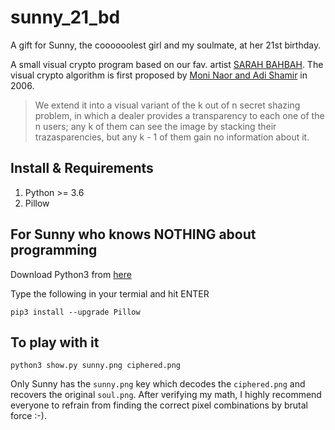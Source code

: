 # sunny_21_bd
A gift for Sunny, the coooooolest girl and my soulmate, at her 21st birthday.

A small visual crypto program based on our fav. artist [SARAH BAHBAH](https://sarah-bahbah.myshopify.com/). The visual crypto algorithm is first proposed by [Moni Naor and Adi Shamir](https://link.springer.com/chapter/10.1007/BFb0053419) in 2006.

>We extend it into a visual variant of the k out of n secret shazing problem, in which a dealer provides a transparency to each one of the n users; any k of them can see the image by stacking their trazasparencies, but any k - 1 of them gain no information about it. 


## Install & Requirements
1. Python >= 3.6
2. Pillow


## For Sunny who knows NOTHING about programming

Download Python3 from [here](https://www.python.org/downloads/release/python-385/)


Type the following in your termial and hit ENTER
```
pip3 install --upgrade Pillow
```


## To play with it
```
python3 show.py sunny.png ciphered.png
```

Only Sunny has the `sunny.png` key which decodes the `ciphered.png` and recovers the original `soul.png`. After verifying my math, I highly recommend everyone to refrain from finding the correct pixel combinations by brutal force :-). 



